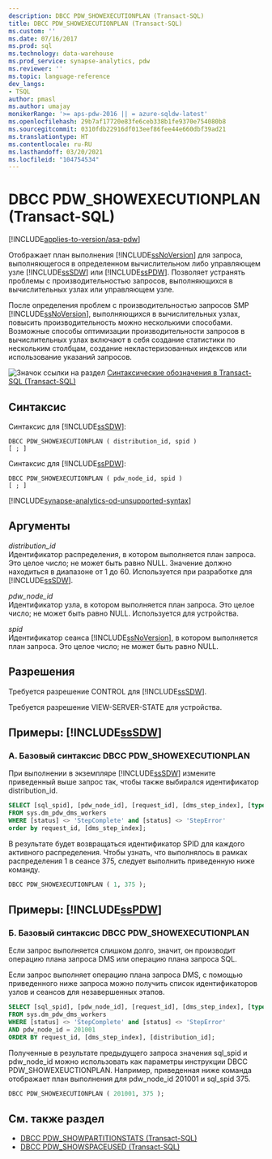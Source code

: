 ```yaml
---
description: DBCC PDW_SHOWEXECUTIONPLAN (Transact-SQL)
title: DBCC PDW_SHOWEXECUTIONPLAN (Transact-SQL)
ms.custom: ''
ms.date: 07/16/2017
ms.prod: sql
ms.technology: data-warehouse
ms.prod_service: synapse-analytics, pdw
ms.reviewer: ''
ms.topic: language-reference
dev_langs:
- TSQL
author: pmasl
ms.author: umajay
monikerRange: '>= aps-pdw-2016 || = azure-sqldw-latest'
ms.openlocfilehash: 29b7af17720e83fe6ceb338b1fe9370e754080b8
ms.sourcegitcommit: 0310fdb22916df013eef86fee44e660dbf39ad21
ms.translationtype: HT
ms.contentlocale: ru-RU
ms.lasthandoff: 03/20/2021
ms.locfileid: "104754534"
---
```

# <a name="dbcc-pdw_showexecutionplan-transact-sql"></a>DBCC PDW_SHOWEXECUTIONPLAN (Transact-SQL)

[!INCLUDE[applies-to-version/asa-pdw](../../includes/applies-to-version/asa-pdw.md)]

Отображает план выполнения [!INCLUDE[ssNoVersion](../../includes/ssnoversion-md.md)] для запроса, выполняющегося в определенном вычислительном либо управляющем узле [!INCLUDE[ssSDW](../../includes/sssdw-md.md)] или [!INCLUDE[ssPDW](../../includes/sspdw-md.md)]. Позволяет устранять проблемы с производительностью запросов, выполняющихся в вычислительных узлах или управляющем узле.
  
После определения проблем с производительностью запросов SMP [!INCLUDE[ssNoVersion](../../includes/ssnoversion-md.md)], выполняющихся в вычислительных узлах, повысить производительность можно несколькими способами. Возможные способы оптимизации производительности запросов в вычислительных узлах включают в себя создание статистики по нескольким столбцам, создание некластеризованных индексов или использование указаний запросов.
  
![Значок ссылки на раздел](../../database-engine/configure-windows/media/topic-link.gif "Значок ссылки на раздел") [Синтаксические обозначения в Transact-SQL &#40;Transact-SQL&#41;](../../t-sql/language-elements/transact-sql-syntax-conventions-transact-sql.md)
  
## <a name="syntax"></a>Синтаксис  
Синтаксис для [!INCLUDE[ssSDW](../../includes/sssdwfull-md.md)]:

```syntaxsql
DBCC PDW_SHOWEXECUTIONPLAN ( distribution_id, spid )  
[ ; ]  
```  

Синтаксис для [!INCLUDE[ssPDW](../../includes/sspdw-md.md)]:
  
```syntaxsql
DBCC PDW_SHOWEXECUTIONPLAN ( pdw_node_id, spid )  
[ ; ]  
```  

[!INCLUDE[synapse-analytics-od-unsupported-syntax](../../includes/synapse-analytics-od-unsupported-syntax.md)]

## <a name="arguments"></a>Аргументы  
 *distribution_id*  
 Идентификатор распределения, в котором выполняется план запроса. Это целое число; не может быть равно NULL. Значение должно находиться в диапазоне от 1 до 60. Используется при разработке для [!INCLUDE[ssSDW](../../includes/sssdw-md.md)].  
  
 *pdw_node_id*  
 Идентификатор узла, в котором выполняется план запроса. Это целое число; не может быть равно NULL. Используется для устройства.  
  
 *spid*  
 Идентификатор сеанса [!INCLUDE[ssNoVersion](../../includes/ssnoversion-md.md)], в котором выполняется план запроса. Это целое число; не может быть равно NULL.  
  
## <a name="permissions"></a>Разрешения  
 Требуется разрешение CONTROL для [!INCLUDE[ssSDW](../../includes/sssdw-md.md)].  
  
Требуется разрешение VIEW-SERVER-STATE для устройства.
  
## <a name="examples-sssdw"></a>Примеры: [!INCLUDE[ssSDW](../../includes/sssdw-md.md)]  
  
### <a name="a-dbcc-pdw_showexecutionplan-basic-syntax"></a>A. Базовый синтаксис DBCC PDW_SHOWEXECUTIONPLAN  
 При выполнении в экземпляре [!INCLUDE[ssSDW](../../includes/sssdw-md.md)] измените приведенный выше запрос так, чтобы также выбирался идентификатор distribution_id.  
  
```sql
SELECT [sql_spid], [pdw_node_id], [request_id], [dms_step_index], [type], [start_time], [end_time], [status], [distribution_id]  
FROM sys.dm_pdw_dms_workers   
WHERE [status] <> 'StepComplete' and [status] <> 'StepError'  
order by request_id, [dms_step_index];  
```  
  
В результате будет возвращаться идентификатор SPID для каждого активного распределения. Чтобы узнать, что выполнялось в рамках распределения 1 в сеансе 375, следует выполнить приведенную ниже команду.
  
```sql
DBCC PDW_SHOWEXECUTIONPLAN ( 1, 375 );  
```  

## <a name="examples-sspdw"></a>Примеры: [!INCLUDE[ssPDW](../../includes/sspdw-md.md)]  
### <a name="b-dbcc-pdw_showexecutionplan-basic-syntax"></a>Б. Базовый синтаксис DBCC PDW_SHOWEXECUTIONPLAN  
 Если запрос выполняется слишком долго, значит, он производит операцию плана запроса DMS или операцию плана запроса SQL.  
  
Если запрос выполняет операцию плана запроса DMS, с помощью приведенного ниже запроса можно получить список идентификаторов узлов и сеансов для незавершенных этапов.
  
```sql
SELECT [sql_spid], [pdw_node_id], [request_id], [dms_step_index], [type], [start_time], [end_time], [status]   
FROM sys.dm_pdw_dms_workers   
WHERE [status] <> 'StepComplete' and [status] <> 'StepError'  
AND pdw_node_id = 201001   
ORDER BY request_id, [dms_step_index], [distribution_id];  
```  
  
Полученные в результате предыдущего запроса значения sql_spid и pdw_node_id можно использовать как параметры инструкции DBCC PDW_SHOWEXEUCTIONPLAN. Например, приведенная ниже команда отображает план выполнения для pdw_node_id 201001 и sql_spid 375.
  
```sql
DBCC PDW_SHOWEXECUTIONPLAN ( 201001, 375 );  
```  

## <a name="see-also"></a>См. также раздел

- [DBCC PDW_SHOWPARTITIONSTATS (Transact-SQL)](dbcc-pdw-showpartitionstats-transact-sql.md)  
- [DBCC PDW_SHOWSPACEUSED (Transact-SQL)](dbcc-pdw-showspaceused-transact-sql.md)
